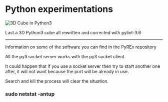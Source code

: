 Python experimentations
=======================

![3D Cube in Python3](gif/cube.gif)

Last a 3D Python3 cube all rewritten and corrected with pylint-3.6



________________________________________________________________________________


Information on some of the software you can find in the PyREx repository


All the py3 socket server works with the py3 socket client.

It could happen that if you use a socket server then try to start another one
after, it will not want because the port will be already in use.

Search and kill the process will clear the situation.



### sudo netstat -antup
